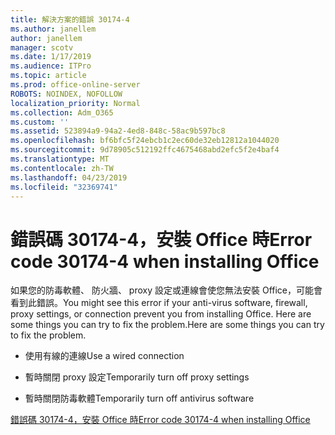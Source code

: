 ```yaml
---
title: 解決方案的錯誤 30174-4
ms.author: janellem
author: janellem
manager: scotv
ms.date: 1/17/2019
ms.audience: ITPro
ms.topic: article
ms.prod: office-online-server
ROBOTS: NOINDEX, NOFOLLOW
localization_priority: Normal
ms.collection: Adm_O365
ms.custom: ''
ms.assetid: 523894a9-94a2-4ed8-848c-58ac9b597bc8
ms.openlocfilehash: bf6bfc5f24ebcb1c2ec60de32eb12812a1044020
ms.sourcegitcommit: 9d78905c512192ffc4675468abd2efc5f2e4baf4
ms.translationtype: MT
ms.contentlocale: zh-TW
ms.lasthandoff: 04/23/2019
ms.locfileid: "32369741"
---
```

# <a name="error-code-30174-4-when-installing-office"></a><span data-ttu-id="02f25-102">錯誤碼 30174-4，安裝 Office 時</span><span class="sxs-lookup"><span data-stu-id="02f25-102">Error code 30174-4 when installing Office</span></span>

<span data-ttu-id="02f25-103">如果您的防毒軟體、 防火牆、 proxy 設定或連線會使您無法安裝 Office，可能會看到此錯誤。</span><span class="sxs-lookup"><span data-stu-id="02f25-103">You might see this error if your anti-virus software, firewall, proxy settings, or connection prevent you from installing Office.</span></span> <span data-ttu-id="02f25-104">Here are some things you can try to fix the problem.</span><span class="sxs-lookup"><span data-stu-id="02f25-104">Here are some things you can try to fix the problem.</span></span>
  
- <span data-ttu-id="02f25-105">使用有線的連線</span><span class="sxs-lookup"><span data-stu-id="02f25-105">Use a wired connection</span></span>
    
- <span data-ttu-id="02f25-106">暫時關閉 proxy 設定</span><span class="sxs-lookup"><span data-stu-id="02f25-106">Temporarily turn off proxy settings</span></span>
    
- <span data-ttu-id="02f25-107">暫時關閉防毒軟體</span><span class="sxs-lookup"><span data-stu-id="02f25-107">Temporarily turn off antivirus software</span></span>
    
[<span data-ttu-id="02f25-108">錯誤碼 30174-4，安裝 Office 時</span><span class="sxs-lookup"><span data-stu-id="02f25-108">Error code 30174-4 when installing Office</span></span>](https://support.office.com/article/5d5551db-266f-47b3-93fc-d51c2e8f4c0b?wt.mc_id=Alchemy_ClientDIA)
  

